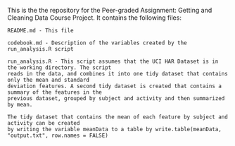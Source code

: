 This is the the repository for the Peer-graded Assignment: Getting and Cleaning Data Course Project.
It contains the following files:
    
    README.md - This file
    
    codebook.md - Description of the variables created by the run_analysis.R script
    
    run_analysis.R - This script assumes that the UCI HAR Dataset is in the working directory. The script
    reads in the data, and combines it into one tidy dataset that contains only the mean and standard
    deviation features. A second tidy dataset is created that contains a summary of the features in the
    previous dataset, grouped by subject and activity and then summarized by mean.
    
    The tidy dataset that contains the mean of each feature by subject and activity can be created
    by writing the variable meanData to a table by write.table(meanData, "output.txt", row.names = FALSE)
    